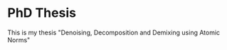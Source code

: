 PhD Thesis
==========

This is my thesis "Denoising, Decomposition and Demixing using Atomic
Norms"
